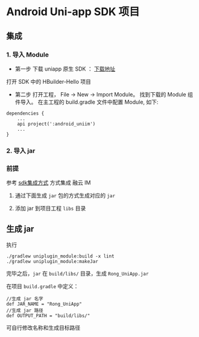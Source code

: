 # Android Uni-app SDK 项目

## 集成

### 1. 导入 Module

* 第一步 下载 uniapp 原生 SDK ： [下载地址](https://nativesupport.dcloud.net.cn/NativePlugin/course/android)

打开 SDK 中的 HBuilder-Hello 项目

* 第二步 打开工程， File -> New -> Import Module。 找到下载的 Module 组件导入。
在主工程的 build.gradle 文件中配置 Module, 如下:

```
dependencies {
    ...
    api project(':android_uniim')
    ...
}

```


### 2. 导入 jar

### 前提

参考 [sdk集成方式](https://docs.rongcloud.cn/v4/views/im/ui/guide/quick/include/android.html) 方式集成 融云 IM

1. 通过下面生成 `jar` 包的方式生成对应的 `jar`

2. 添加 jar 到项目工程 `libs` 目录

## 生成 jar

执行

```
./gradlew uniplugin_module:build -x lint
./gradlew uniplugin_module:makeJar
```
完毕之后，`jar` 在 `build/libs/` 目录，生成 `Rong_UniApp.jar`

在项目 `build.gradle` 中定义：
```
//生成 jar 名字
def JAR_NAME = "Rong_UniApp"
//生成 jar 路径
def OUTPUT_PATH = "build/libs/"
```

可自行修改名称和生成目标路径

